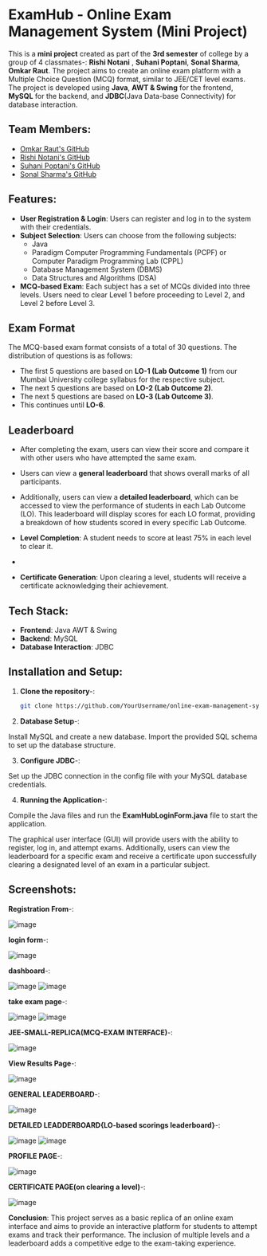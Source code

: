 # ExamHub - Online Exam Management System (Mini Project)

This is a **mini project** created as part of the **3rd semester** of college by a group of 4 classmates-: **Rishi Notani** , **Suhani Poptani**, **Sonal Sharma**, **Omkar Raut**. The project aims to create an online exam platform with a Multiple Choice Question (MCQ) format, similar to JEE/CET level exams. The project is developed using **Java**, **AWT & Swing** for the frontend, **MySQL** for the backend, and **JDBC**(Java Data-base Connectivity) for database interaction.

## Team Members:
- [Omkar Raut's GitHub](https://github.com/omkar454)
- [Rishi Notani's GitHub](https://github.com/Rishinotani99)
- [Suhani Poptani's GitHub](https://github.com/suhanip152)
- [Sonal Sharma's GitHub](https://github.com/Sonal-Sharma28)

## Features:
- **User Registration & Login**: Users can register and log in to the system with their credentials.
- **Subject Selection**: Users can choose from the following subjects:
  - Java
  - Paradigm Computer Programming Fundamentals (PCPF) or Computer Paradigm Programming Lab (CPPL)
  - Database Management System (DBMS)
  - Data Structures and Algorithms (DSA)
- **MCQ-based Exam**: Each subject has a set of MCQs divided into three levels. Users need to clear Level 1 before proceeding to Level 2, and Level 2 before Level 3.
  
## Exam Format
The MCQ-based exam format consists of a total of 30 questions. The distribution of questions is as follows:
- The first 5 questions are based on **LO-1 (Lab Outcome 1)** from our Mumbai University college syllabus for the respective subject.
- The next 5 questions are based on **LO-2 (Lab Outcome 2)**.
- The next 5 questions are based on **LO-3 (Lab Outcome 3)**.
- This continues until **LO-6**.

## Leaderboard
- After completing the exam, users can view their score and compare it with other users who have attempted the same exam.
- Users can view a **general leaderboard** that shows overall marks of all participants.
- Additionally, users can view a **detailed leaderboard**, which can be accessed to view the performance of students in each Lab Outcome (LO). This leaderboard will display scores for each LO format, providing a breakdown of how students scored in every specific Lab Outcome.

- **Level Completion**: A student needs to score at least 75% in each level to clear it.
- 
- **Certificate Generation**: Upon clearing a level, students will receive a certificate acknowledging their achievement.

## Tech Stack:
- **Frontend**: Java AWT & Swing
- **Backend**: MySQL
- **Database Interaction**: JDBC



## Installation and Setup:

1. **Clone the repository**-:
   ```bash
   git clone https://github.com/YourUsername/online-exam-management-system.git
   ```

2. **Database Setup**-:

Install MySQL and create a new database.
Import the provided SQL schema to set up the database structure.

3. **Configure JDBC**-:

Set up the JDBC connection in the config file with your MySQL database credentials.

4. **Running the Application**-:

Compile the Java files and run the **ExamHubLoginForm.java** file to start the application.


The graphical user interface (GUI) will provide users with the ability to register, log in, and attempt exams. Additionally, users can view the leaderboard for a specific exam and receive a certificate upon successfully clearing a designated level of an exam in a particular subject.

## Screenshots:
**Registration From**-:

![image](https://github.com/user-attachments/assets/350db972-9ce9-4d92-aac9-3a76ae5661cd)

**login form**-:

![image](https://github.com/user-attachments/assets/3e202366-6301-4d0e-89ce-4b77be383e19)

**dashboard**-:

![image](https://github.com/user-attachments/assets/7d30cff2-dbc9-41aa-9b94-b151641e24b3)
![image](https://github.com/user-attachments/assets/7e28a3ff-1c92-4e62-a7e7-3d0024354110)

**take exam page**-:

![image](https://github.com/user-attachments/assets/6adfd6a6-2f3c-4fe1-bb79-859660961ce3)
![image](https://github.com/user-attachments/assets/7e258346-143b-45fd-b807-fa0012077c6b)

**JEE-SMALL-REPLICA(MCQ-EXAM INTERFACE)**-:

![image](https://github.com/user-attachments/assets/dfad9c3a-0d35-4c1e-b84f-3cb5920fa449)

**View Results Page**-:

![image](https://github.com/user-attachments/assets/f96ddaa9-78b6-45ef-af8f-ee5432e92e72)

**GENERAL LEADERBOARD**-:

![image](https://github.com/user-attachments/assets/c165c9f6-02ff-48d8-9e0f-972f46f74bff)

**DETAILED LEADDERBOARD{LO-based scorings leaderboard}**-:

![image](https://github.com/user-attachments/assets/35b9ddf5-de33-4107-90e4-a00c08d6a8bc)
![image](https://github.com/user-attachments/assets/49166182-1b5e-4888-a2ec-ecdb90802ee9)

**PROFILE PAGE**-:

![image](https://github.com/user-attachments/assets/eed756b5-2840-4d73-90ff-97e23e53e994) 

**CERTIFICATE PAGE(on clearing a level)**-:

![image](https://github.com/user-attachments/assets/eced99e0-bc09-4438-92ee-7fd80803ca9b)


**Conclusion**:
This project serves as a basic replica of an online exam interface and aims to provide an interactive platform for students to attempt exams and track their performance. The inclusion of multiple levels and a leaderboard adds a competitive edge to the exam-taking experience.
